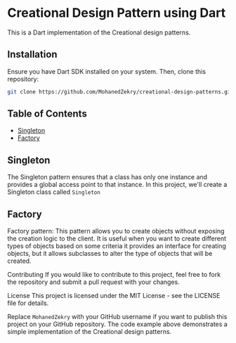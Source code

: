 # Creational Design Pattern using Dart

This is a Dart implementation of the Creational design patterns. 


## Installation
Ensure you have Dart SDK installed on your system. Then, clone this repository:

```bash
git clone https://github.com/MohanedZekry/creational-design-patterns.git
```

## Table of Contents
- [Singleton](#singleton)
- [Factory](#factory)
  
## Singleton
The Singleton pattern ensures that a class has only one instance and provides a global access point to that instance.
In this project, we'll create a Singleton class called `Singleton`

## Factory
Factory pattern: This pattern allows you to create objects without exposing the creation logic to the client. It is useful when you want to create different types of objects based on some criteria it provides an interface for creating objects, but it allows subclasses to alter the type of objects that will be created.

 Contributing
If you would like to contribute to this project, feel free to fork the repository and submit a pull request with your changes.

License
This project is licensed under the MIT License - see the LICENSE file for details.

Replace `MohanedZekry` with your GitHub username if you want to publish this project on your GitHub repository. The code example above demonstrates a simple implementation of the Creational design patterns.
